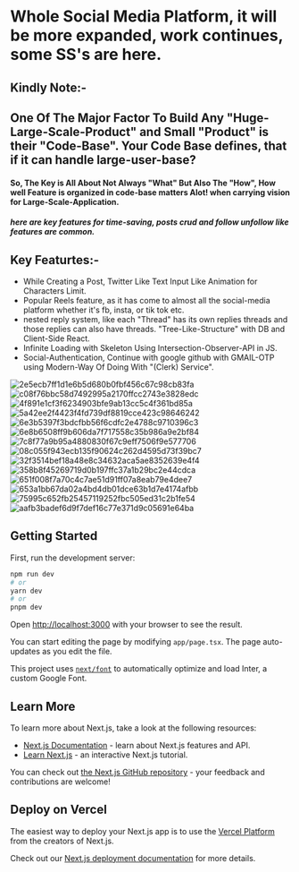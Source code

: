 # Whole Social Media Platform, it will be more expanded, work continues, some SS's are here.

## Kindly Note:-
## One Of The Major Factor To Build Any "Huge-Large-Scale-Product" and Small "Product" is their "Code-Base". Your Code Base defines, that if it can handle large-user-base?
#### So, The Key is All About Not Always "What" But Also The "How", How well Feature is organized in code-base matters Alot! when carrying vision for Large-Scale-Application.


##### here are key features for time-saving, posts crud and follow unfollow like features are common.

## Key Featurtes:-
* While Creating a Post, Twitter Like Text Input Like Animation for Characters Limit.
* Popular Reels feature, as it has come to almost all the social-media platform whether it's fb, insta, or tik tok etc.
* nested reply system, like each "Thread" has its own replies threads and those replies can also have threads.
  "Tree-Like-Structure" with DB and Client-Side React.
* Infinite Loading with Skeleton Using Intersection-Observer-API in JS.
* Social-Authentication, Continue with google github with GMAIL-OTP using Modern-Way Of Doing With "(Clerk) Service".
   
![2e5ecb7ff1d1e6b5d680b0fbf456c67c98cb83fa](https://github.com/CodeWith-HAMZA/Threads/assets/115408642/61c2f298-62d1-4512-9322-c2acfc2de4a0)
![c08f76bbc58d7492995a2170ffcc2743e3828edc](https://github.com/CodeWith-HAMZA/Threads/assets/115408642/e9602dc7-83db-4de3-ba2f-211fb94e1267)
![4f891e1cf3f6234903bfe9ab13cc5c4f361bd85a](https://github.com/CodeWith-HAMZA/Threads/assets/115408642/1b4e404f-ae65-48c3-98a9-665719bf86bd)
![5a42ee2f4423f4fd739df8819cce423c98646242](https://github.com/CodeWith-HAMZA/Threads/assets/115408642/6a2bb5a1-712d-4b88-8871-72a91641bcd5)
![6e3b5397f3bdcfbb56f6cdfc2e4788c9710396c3](https://github.com/CodeWith-HAMZA/Threads/assets/115408642/378f0983-3115-47fd-ac4a-c62021202a63)
![6e8b6508ff9b606da7f717558c35b986a9e2bf84](https://github.com/CodeWith-HAMZA/Threads/assets/115408642/9cece401-a14d-4d18-91e7-140951307c1a)
![7c8f77a9b95a4880830f67c9eff7506f9e577706](https://github.com/CodeWith-HAMZA/Threads/assets/115408642/82eb566a-12f6-4e50-9f19-e4946e53a2b5)
![08c055f943ecb135f90624c262d4595d73f39bc7](https://github.com/CodeWith-HAMZA/Threads/assets/115408642/dd6b28c1-c7cf-4cff-a066-a95c3ff21598)
![32f3514bef18a48e8c34632aca5ae8352639e4f4](https://github.com/CodeWith-HAMZA/Threads/assets/115408642/7de75069-324d-42f2-97e5-2756c17f3df5)
![358b8f45269719d0b197ffc37a1b29bc2e44cdca](https://github.com/CodeWith-HAMZA/Threads/assets/115408642/285b550c-0814-4d25-b143-ab2b34143c44)
![651f008f7a70c4c7ae51d91ff07a8eab79e4dee7](https://github.com/CodeWith-HAMZA/Threads/assets/115408642/15d850f2-cf39-4819-bfb4-7c8c9c35a2d3)
![653a1bb67da02a4bd4db01dce63b1d7e4174afbb](https://github.com/CodeWith-HAMZA/Threads/assets/115408642/52eca292-2829-4056-9194-e852bb934438)
![75995c652fb25457119252fbc505ed31c2b1fe54](https://github.com/CodeWith-HAMZA/Threads/assets/115408642/5482a4e6-6931-46c9-a587-dc0eb6e1ff86)
![aafb3badef6d9f7def16c77e371d9c05691e64ba](https://github.com/CodeWith-HAMZA/Threads/assets/115408642/c5d6a921-0f52-4e82-b42a-b5cb54adafa6)


## Getting Started

First, run the development server:

```bash
npm run dev
# or
yarn dev
# or
pnpm dev
```

Open [http://localhost:3000](http://localhost:3000) with your browser to see the result.

You can start editing the page by modifying `app/page.tsx`. The page auto-updates as you edit the file.

This project uses [`next/font`](https://nextjs.org/docs/basic-features/font-optimization) to automatically optimize and load Inter, a custom Google Font.

## Learn More

To learn more about Next.js, take a look at the following resources:

- [Next.js Documentation](https://nextjs.org/docs) - learn about Next.js features and API.
- [Learn Next.js](https://nextjs.org/learn) - an interactive Next.js tutorial.

You can check out [the Next.js GitHub repository](https://github.com/vercel/next.js/) - your feedback and contributions are welcome!

## Deploy on Vercel

The easiest way to deploy your Next.js app is to use the [Vercel Platform](https://vercel.com/new?utm_medium=default-template&filter=next.js&utm_source=create-next-app&utm_campaign=create-next-app-readme) from the creators of Next.js.

Check out our [Next.js deployment documentation](https://nextjs.org/docs/deployment) for more details.
